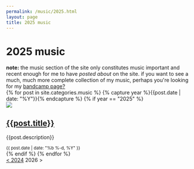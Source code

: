 ```yaml
---
permalink: /music/2025.html
layout: page
title: 2025 music
---
```

# 2025 music
<div class="note">
    <strong>note:</strong> the music section of the site only constitutes music important and recent enough for me to have <em>posted about</em> on the site. if you want to see a much, much more complete collection of my music, perhaps you're looking for my <a href="https://daytona.bandcamp.com">bandcamp page?</a>
</div>
<div class="category-list">
    {% for post in site.categories.music %}
        {% capture year %}{{post.date | date: "%Y"}}{% endcapture %}
        {% if year == "2025" %}
            <div class="category-post">
                <div class="category-thumbnail">
                    <a href="{{post.permalink}}"><img src="/img/thumb/{{post.thumb}}-thumb.png"></a>
                </div>
                <div class="category-info">
                    <a href="{{post.permalink}}"><h2 class="category-title">{{post.title}}</h2></a>
                    <p class="category-description">{{post.description}}</p>
                    <small class="category-date">{{ post.date | date: "%b %-d, %Y" }}</small>
                </div>
            </div>
        {% endif %}
    {% endfor %}
    <div class="page-selector">
        <a href="/music/2024">&lt; 2024</a>
        <a class="disabled">2026 &gt;</a>
    </div>
    <script src="category.js"></script>
</div>